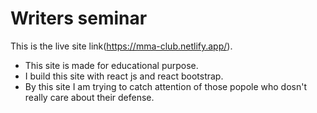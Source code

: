 # Writers seminar

This is the live site link(https://mma-club.netlify.app/).

<ul>
  <li>This site is made for educational purpose.</li>
  <li>I build this site with react js and react bootstrap.</li>
  <li>By this site I am trying to catch attention of those popole who dosn't really care about their defense.</li>
</ul>

